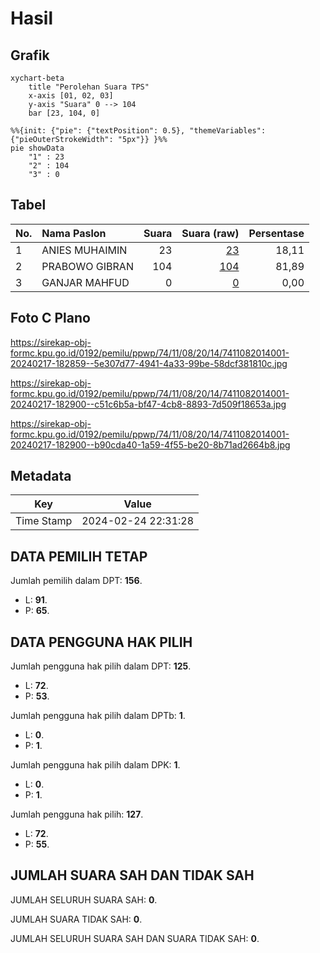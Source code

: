 # Hasil

## Grafik

```mermaid
xychart-beta
    title "Perolehan Suara TPS"
    x-axis [01, 02, 03]
    y-axis "Suara" 0 --> 104
    bar [23, 104, 0]
```

```mermaid
%%{init: {"pie": {"textPosition": 0.5}, "themeVariables": {"pieOuterStrokeWidth": "5px"}} }%%
pie showData
    "1" : 23
    "2" : 104
    "3" : 0
```

## Tabel

| No. | Nama Paslon    | Suara | Suara (raw) | Persentase |
|:--- |:-------------- | -----:| -----------:| ----------:|
| 1   | ANIES MUHAIMIN | 23    | [23][p-1]   | 18,11      |
| 2   | PRABOWO GIBRAN | 104   | [104][p-2]  | 81,89      |
| 3   | GANJAR MAHFUD  | 0     | [0][p-3]    | 0,00       |


[p-1]: https://github.com/gigit-pemilu/pemilu-2024-74-sulawesi-tenggara/blob/main/pilpres/hitung-suara/sub/74-sulawesi-tenggara/sub/11-kolaka-timur/sub/08-uluiwoi/sub/2014-amokuni/sub/001-tps/sub/paslon-1.txt
[p-2]: https://github.com/gigit-pemilu/pemilu-2024-74-sulawesi-tenggara/blob/main/pilpres/hitung-suara/sub/74-sulawesi-tenggara/sub/11-kolaka-timur/sub/08-uluiwoi/sub/2014-amokuni/sub/001-tps/sub/paslon-2.txt
[p-3]: https://github.com/gigit-pemilu/pemilu-2024-74-sulawesi-tenggara/blob/main/pilpres/hitung-suara/sub/74-sulawesi-tenggara/sub/11-kolaka-timur/sub/08-uluiwoi/sub/2014-amokuni/sub/001-tps/sub/paslon-3.txt

## Foto C Plano

https://sirekap-obj-formc.kpu.go.id/0192/pemilu/ppwp/74/11/08/20/14/7411082014001-20240217-182859--5e307d77-4941-4a33-99be-58dcf381810c.jpg

https://sirekap-obj-formc.kpu.go.id/0192/pemilu/ppwp/74/11/08/20/14/7411082014001-20240217-182900--c51c6b5a-bf47-4cb8-8893-7d509f18653a.jpg

https://sirekap-obj-formc.kpu.go.id/0192/pemilu/ppwp/74/11/08/20/14/7411082014001-20240217-182900--b90cda40-1a59-4f55-be20-8b71ad2664b8.jpg


## Metadata

| Key        | Value               |
| ---------- | ------------------- |
| Time Stamp | 2024-02-24 22:31:28 |


## DATA PEMILIH TETAP

Jumlah pemilih dalam DPT: **156**.
 * L: **91**.
 * P: **65**.

## DATA PENGGUNA HAK PILIH

Jumlah pengguna hak pilih dalam DPT: **125**.
 * L: **72**.
 * P: **53**.

Jumlah pengguna hak pilih dalam DPTb: **1**.
 * L: **0**.
 * P: **1**.

Jumlah pengguna hak pilih dalam DPK: **1**.
 * L: **0**.
 * P: **1**.

Jumlah pengguna hak pilih: **127**.
 * L: **72**.
 * P: **55**.

## JUMLAH SUARA SAH DAN TIDAK SAH

JUMLAH SELURUH SUARA SAH: **0**.

JUMLAH SUARA TIDAK SAH: **0**.

JUMLAH SELURUH SUARA SAH DAN SUARA TIDAK SAH: **0**.


